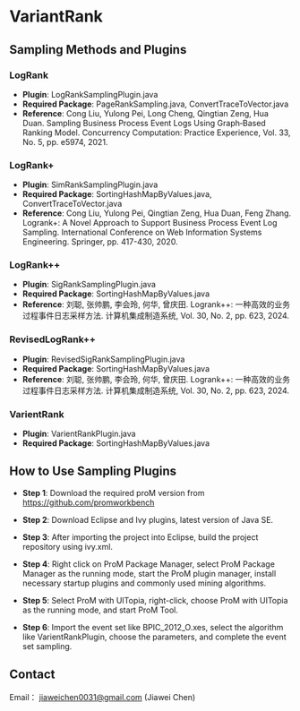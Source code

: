 # VariantRank

## Sampling Methods and Plugins
### LogRank
- **Plugin**: LogRankSamplingPlugin.java
- **Required Package**: PageRankSampling.java, ConvertTraceToVector.java
- **Reference**: Cong Liu, Yulong Pei, Long Cheng, Qingtian Zeng, Hua Duan. Sampling Business Process Event Logs Using Graph‐Based Ranking Model. Concurrency Computation: Practice Experience, Vol. 33, No. 5, pp. e5974, 2021.
### LogRank+
- **Plugin**: SimRankSamplingPlugin.java
- **Required Package**: SortingHashMapByValues.java, ConvertTraceToVector.java
- **Reference**: Cong Liu, Yulong Pei, Qingtian Zeng, Hua Duan, Feng Zhang. Logrank+: A Novel Approach to Support Business Process Event Log Sampling. International Conference on Web Information Systems Engineering. Springer, pp. 417-430, 2020.
### LogRank++
- **Plugin**: SigRankSamplingPlugin.java
- **Required Package**: SortingHashMapByValues.java
- **Reference**: 刘聪, 张帅鹏, 李会玲, 何华, 曾庆田. Logrank++: 一种高效的业务过程事件日志采样方法. 计算机集成制造系统, Vol. 30, No. 2, pp. 623, 2024.
### RevisedLogRank++
- **Plugin**: RevisedSigRankSamplingPlugin.java
- **Required Package**: SortingHashMapByValues.java
- **Reference**: 刘聪, 张帅鹏, 李会玲, 何华, 曾庆田. Logrank++: 一种高效的业务过程事件日志采样方法. 计算机集成制造系统, Vol. 30, No. 2, pp. 623, 2024.
### VarientRank
- **Plugin**: VarientRankPlugin.java
- **Required Package**: SortingHashMapByValues.java

## How to Use Sampling Plugins
- **Step 1**: Download the required proM version from https://github.com/promworkbench

- **Step 2**: Download Eclipse and Ivy plugins, latest version of Java SE.

- **Step 3**: After importing the project into Eclipse, build the project repository using ivy.xml.

- **Step 4**: Right click on ProM Package Manager, select ProM Package Manager as the running mode, start the ProM plugin manager, install necessary startup plugins and commonly used mining algorithms.

- **Step 5**: Select ProM with UITopia, right-click, choose ProM with UITopia as the running mode, and start ProM Tool.

- **Step 6**: Import the event set like BPIC_2012_O.xes, select the algorithm like VarientRankPlugin, choose the parameters, and complete the event set sampling.
## Contact
Email： jiaweichen0031@gmail.com (Jiawei Chen)
